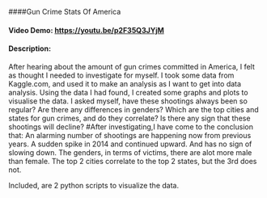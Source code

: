 ####Gun Crime Stats Of America
#### Video Demo:  https://youtu.be/p2F35Q3JYjM
#### Description:
After hearing about the amount of gun crimes committed in America, I felt as thought I needed to investigate for myself. I took some data from Kaggle.com, and used it to make an analysis as I want to get into data analysis. Using the data I had found, I created some graphs and plots to visualise the data. I asked myself, have these shootings always been so regular? Are there any differences in genders? Which are the top cities and states for gun crimes, and do they correlate? Is there any sign that these shootings will decline?
#After investigating,I have come to the conclusion that:
An alarming number of shootings are happening now from previous years. A sudden spike in 2014 and continued upward. And has no sign of slowing down. The genders, in terms of victims, there are alot more male than female. The top 2 cities correlate to the top 2 states, but the 3rd does not.

Included, are 2 python scripts to visualize the data. 
